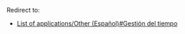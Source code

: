Redirect to:

*   [List of applications/Other (Español)#Gestión del tiempo](/index.php/List_of_applications/Other_(Espa%C3%B1ol)#Gesti.C3.B3n_del_tiempo "List of applications/Other (Español)")
